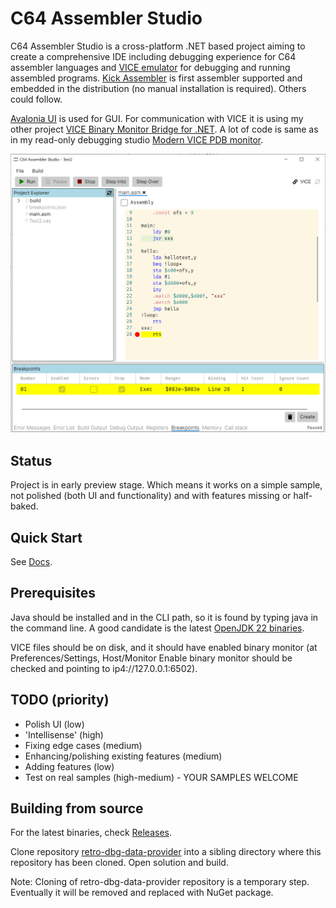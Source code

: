 # C64 Assembler Studio
C64 Assembler Studio is a cross-platform .NET based project aiming to create a comprehensive IDE including debugging experience for C64 assembler languages and [VICE emulator](https://vice-emu.sourceforge.io/) for debugging and running assembled programs. [Kick Assembler](https://www.theweb.dk/KickAssembler/) is first assembler supported and embedded in the distribution (no manual installation is required). Others could follow. 

[Avalonia UI](https://docs.avaloniaui.net/) is used for GUI. For communication with VICE it is using my other project [VICE Binary Monitor Bridge for .NET](https://github.com/MihaMarkic/vice-bridge-net). A lot of code is same as in my  read-only debugging studio [Modern VICE PDB monitor](https://github.com/MihaMarkic/modern-vice-pdb-monitor).

<p align="center">
 	<img alt="Sample Screen" src="docs/paused_on_breakpoint.png" width="800">
</p>

## Status
Project is in early preview stage. Which means it works on a simple sample, not polished (both UI and functionality) and with features missing or half-baked.

## Quick Start

See [Docs](docs/quick-start.md).

## Prerequisites
Java should be installed and in the CLI path, so it is found by typing java in the command line. A good candidate is the latest [OpenJDK 22 binaries](https://openjdk.org).

VICE files should be on disk, and it should have enabled binary monitor (at Preferences/Settings, Host/Monitor Enable binary monitor should be checked and pointing to ip4://127.0.0.1:6502).

## TODO (priority)
* Polish UI (low)
* 'Intellisense' (high)
* Fixing edge cases (medium)
* Enhancing/polishing existing features (medium)
* Adding features (low)
* Test on real samples (high-medium) - YOUR SAMPLES WELCOME

## Building from source
For the latest binaries, check [Releases](Releases).

Clone repository [retro-dbg-data-provider](https://github.com/MihaMarkic/retro-dbg-data-provider) into a sibling directory where this repository has been cloned. Open solution and build.

Note: Cloning of retro-dbg-data-provider repository is a temporary step. Eventually it will be removed and replaced with NuGet package.